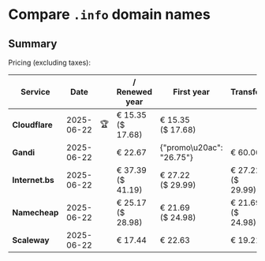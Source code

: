 # Compare `.info` domain names

## Summary

Pricing (excluding taxes):

| Service | Date |  | / Renewed year | First year | Transfer | Restoration |
|--|--|--|--|--|--|--|
| **Cloudflare** | 2025-06-22 | 🏆 | € 15.35<br>($ 17.68) | € 15.35<br>($ 17.68) |  |  |
| **Gandi** | 2025-06-22 |  | € 22.67 | {"promo\u20ac": "26.75"} | € 60.00 | € 92.87 |
| **Internet.bs** | 2025-06-22 |  | € 37.39<br>($ 41.19) | € 27.22<br>($ 29.99) | € 27.22<br>($ 29.99) | € 137.25<br>($ 151.19) |
| **Namecheap** | 2025-06-22 |  | € 25.17<br>($ 28.98) | € 21.69<br>($ 24.98) | € 21.69<br>($ 24.98) |  |
| **Scaleway** | 2025-06-22 |  | € 17.44 | € 22.63 | € 19.21 | € 49.99 |
